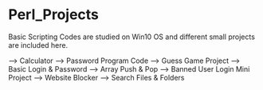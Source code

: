 # Perl_Projects

Basic Scripting Codes are studied on Win10 OS and different small projects are included here.

--> Calculator
--> Password Program Code
--> Guess Game Project
--> Basic Login & Password
--> Array Push & Pop
--> Banned User Login Mini Project
--> Website Blocker
--> Search Files & Folders

